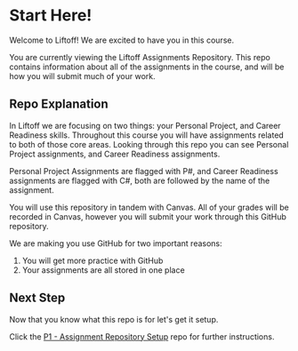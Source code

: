
# Start Here!
Welcome to Liftoff! We are excited to have you in this course.

You are currently viewing the Liftoff Assignments Repository. This repo contains information about all of the assignments in the course, and will be how you will submit much of your work.

## Repo Explanation
In Liftoff we are focusing on two things: your Personal Project, and Career Readiness skills. Throughout this course you will have assignments related to both of those core areas. Looking through this repo you can see Personal Project assignments, and Career Readiness assignments.

Personal Project Assignments are flagged with P#, and Career Readiness assignments are flagged with C#, both are followed by the name of the assignment.

You will use this repository in tandem with Canvas. All of your grades will be recorded in Canvas, however you will submit your work through this GitHub repository.

We are making you use GitHub for two important reasons:
<ol>
<li>You will get more practice with GitHub</li>
<li>Your assignments are all stored in one place</li>
</ol>

## Next Step
Now that you know what this repo is for let's get it setup.

Click the [P1 - Assignment Repository Setup](./P1-Assignment_Repository_Setup/) repo for further instructions.
